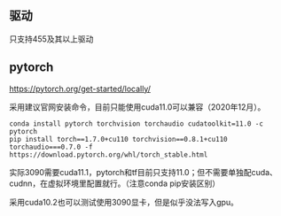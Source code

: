 ## 驱动
只支持455及其以上驱动

## pytorch
https://pytorch.org/get-started/locally/

采用建议官网安装命令，目前只能使用cuda11.0可以兼容（2020年12月）。
```shell
conda install pytorch torchvision torchaudio cudatoolkit=11.0 -c pytorch
pip install torch==1.7.0+cu110 torchvision==0.8.1+cu110 torchaudio===0.7.0 -f https://download.pytorch.org/whl/torch_stable.html
```

实际3090需要cuda11.1，pytorch和tf目前只支持11.0；但不需要单独配cuda、cudnn，在虚拟环境里配置就行。（注意conda pip安装区别）

采用cuda10.2也可以测试使用3090显卡，但是似乎没法写入gpu。
